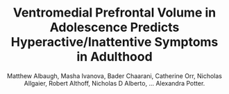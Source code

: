 ---
author: Matthew Albaugh, Masha Ivanova, Bader Chaarani, Catherine Orr, Nicholas Allgaier, Robert Althoff, Nicholas D Alberto, ... Alexandra Potter.
title: Ventromedial Prefrontal Volume in Adolescence Predicts Hyperactive/Inattentive Symptoms in Adulthood
journal: Cerebral Cortex
year: 2019
type: article
doi: 10.1093/cercor/bhy066
volume: 29
number: 5
pages: 1866-1874
---